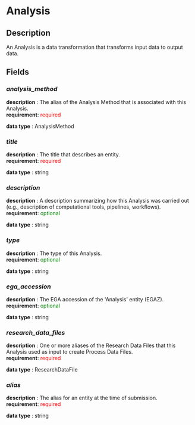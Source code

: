 # Analysis

## Description
An Analysis is a data transformation that transforms input data to output data.

## Fields
### ***analysis_method***
**description** : The alias of the Analysis Method that is associated with this Analysis.<br>
**requirement**: <span style="color: red;">required</span>

**data type** : AnalysisMethod <br>
### ***title***
**description** : The title that describes an entity.<br>
**requirement**: <span style="color: red;">required</span>

**data type** : string <br>
### ***description***
**description** : A description summarizing how this Analysis was carried out (e.g., description of computational tools, pipelines, workflows).<br>
**requirement**: <span style="color: green;">optional</span>

**data type** : string <br>
### ***type***
**description** : The type of this Analysis.<br>
**requirement**: <span style="color: green;">optional</span>

**data type** : string <br>
### ***ega_accession***
**description** : The EGA accession of the 'Analysis' entity (EGAZ).<br>
**requirement**: <span style="color: green;">optional</span>

**data type** : string <br>
### ***research_data_files***
**description** : One or more aliases of the Research Data Files that this Analysis used as input to create Process Data Files.<br>
**requirement**: <span style="color: red;">required</span>

**data type** : ResearchDataFile <br>
### ***alias***
**description** : The alias for an entity at the time of submission.<br>
**requirement**: <span style="color: red;">required</span>

**data type** : string <br>
